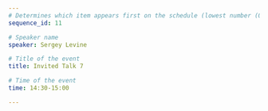 ```yaml
---
# Determines which item appears first on the schedule (lowest number (0) appears first)
sequence_id: 11

# Speaker name
speaker: Sergey Levine

# Title of the event
title: Invited Talk 7

# Time of the event
time: 14:30-15:00

---
```


